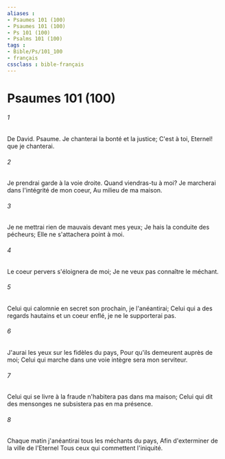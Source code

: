 ```yaml
---
aliases : 
- Psaumes 101 (100)
- Psaumes 101 (100)
- Ps 101 (100)
- Psalms 101 (100)
tags : 
- Bible/Ps/101_100
- français
cssclass : bible-français
---
```


# Psaumes 101 (100)

###### 1
De David. Psaume. Je chanterai la bonté et la justice; C'est à toi, Eternel! que je chanterai.
###### 2
Je prendrai garde à la voie droite. Quand viendras-tu à moi? Je marcherai dans l'intégrité de mon coeur, Au milieu de ma maison.
###### 3
Je ne mettrai rien de mauvais devant mes yeux; Je hais la conduite des pécheurs; Elle ne s'attachera point à moi.
###### 4
Le coeur pervers s'éloignera de moi; Je ne veux pas connaître le méchant.
###### 5
Celui qui calomnie en secret son prochain, je l'anéantirai; Celui qui a des regards hautains et un coeur enflé, je ne le supporterai pas.
###### 6
J'aurai les yeux sur les fidèles du pays, Pour qu'ils demeurent auprès de moi; Celui qui marche dans une voie intègre sera mon serviteur.
###### 7
Celui qui se livre à la fraude n'habitera pas dans ma maison; Celui qui dit des mensonges ne subsistera pas en ma présence.
###### 8
Chaque matin j'anéantirai tous les méchants du pays, Afin d'exterminer de la ville de l'Eternel Tous ceux qui commettent l'iniquité.
